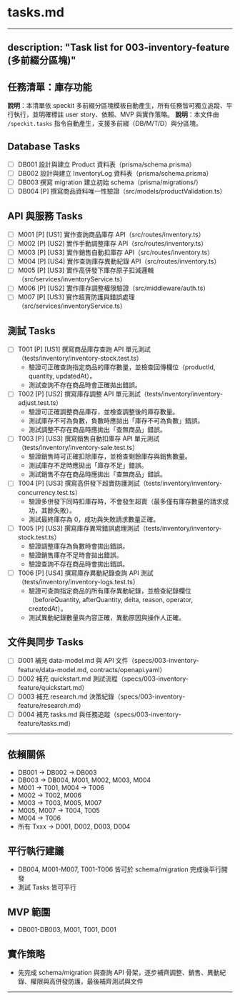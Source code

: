# tasks.md

---
description: "Task list for 003-inventory-feature (多前綴分區塊)"
---

## 任務清單：庫存功能

**說明**：本清單依 speckit 多前綴分區塊模板自動產生，所有任務皆可獨立追蹤、平行執行，並明確標註 user story、依賴、MVP 與實作策略。
**說明**：本文件由 `/speckit.tasks` 指令自動產生，支援多前綴（DB/M/T/D）與分區塊。

## Database Tasks
- [ ] DB001 設計與建立 Product 資料表（prisma/schema.prisma）
- [ ] DB002 設計與建立 InventoryLog 資料表（prisma/schema.prisma）
- [ ] DB003 撰寫 migration 建立初始 schema（prisma/migrations/）
- [ ] DB004 [P] 撰寫商品資料唯一性驗證（src/models/productValidation.ts）

## API 與服務 Tasks
- [ ] M001 [P] [US1] 實作查詢商品庫存 API（src/routes/inventory.ts）
- [ ] M002 [P] [US2] 實作手動調整庫存 API（src/routes/inventory.ts）
- [ ] M003 [P] [US3] 實作銷售自動扣庫存 API（src/routes/inventory.ts）
- [ ] M004 [P] [US4] 實作查詢庫存異動紀錄 API（src/routes/inventory.ts）
- [ ] M005 [P] [US3] 實作高併發下庫存原子扣減邏輯（src/services/inventoryService.ts）
- [ ] M006 [P] [US2] 實作庫存調整權限驗證（src/middleware/auth.ts）
- [ ] M007 [P] [US3] 實作超賣防護與錯誤處理（src/services/inventoryService.ts）

## 測試 Tasks
- [ ] T001 [P] [US1] 撰寫商品庫存查詢 API 單元測試（tests/inventory/inventory-stock.test.ts）
	- 驗證可正確查詢指定商品的庫存數量，並檢查回傳欄位（productId, quantity, updatedAt）。
	- 測試查詢不存在商品時會正確拋出錯誤。
- [ ] T002 [P] [US2] 撰寫庫存調整 API 單元測試（tests/inventory/inventory-adjust.test.ts）
	- 驗證可正確調整商品庫存，並檢查調整後的庫存數量。
	- 測試庫存不可為負數，負數時應拋出「庫存不可為負數」錯誤。
	- 測試調整不存在商品時應拋出「查無商品」錯誤。
- [ ] T003 [P] [US3] 撰寫銷售自動扣庫存 API 單元測試（tests/inventory/inventory-sale.test.ts）
	- 驗證銷售時可正確扣除庫存，並檢查剩餘庫存與銷售數量。
	- 測試庫存不足時應拋出「庫存不足」錯誤。
	- 測試銷售不存在商品時應拋出「查無商品」錯誤。
- [ ] T004 [P] [US3] 撰寫高併發下超賣防護測試（tests/inventory/inventory-concurrency.test.ts）
	- 驗證多併發下同時扣庫存時，不會發生超賣（最多僅有庫存數量的請求成功，其餘失敗）。
	- 測試最終庫存為 0，成功與失敗請求數量正確。
- [ ] T005 [P] [US3] 撰寫庫存異常錯誤處理測試（tests/inventory/inventory-stock.test.ts）
	- 驗證調整庫存為負數時會拋出錯誤。
	- 驗證銷售庫存不足時會拋出錯誤。
	- 驗證查詢不存在商品時會拋出錯誤。
- [ ] T006 [P] [US4] 撰寫庫存異動紀錄查詢 API 測試（tests/inventory/inventory-logs.test.ts）
	- 驗證可查詢指定商品的所有庫存異動紀錄，並檢查紀錄欄位（beforeQuantity, afterQuantity, delta, reason, operator, createdAt）。
	- 測試異動紀錄數量與內容正確，異動原因與操作人正確。

## 文件與同步 Tasks
- [ ] D001 補充 data-model.md 與 API 文件（specs/003-inventory-feature/data-model.md, contracts/openapi.yaml）
- [ ] D002 補充 quickstart.md 測試流程（specs/003-inventory-feature/quickstart.md）
- [ ] D003 補充 research.md 決策紀錄（specs/003-inventory-feature/research.md）
- [ ] D004 補充 tasks.md 與任務追蹤（specs/003-inventory-feature/tasks.md）

---

## 依賴關係
- DB001 → DB002 → DB003
- DB003 → DB004, M001, M002, M003, M004
- M001 → T001, M004 → T006
- M002 → T002, M006
- M003 → T003, M005, M007
- M005, M007 → T004, T005
- M004 → T006
- 所有 Txxx → D001, D002, D003, D004

## 平行執行建議
- DB004, M001-M007, T001-T006 皆可於 schema/migration 完成後平行開發
- 測試 Tasks 皆可平行

## MVP 範圍
- DB001-DB003, M001, T001, D001

## 實作策略
- 先完成 schema/migration 與查詢 API 骨架，逐步補齊調整、銷售、異動紀錄、權限與高併發防護，最後補齊測試與文件

---
